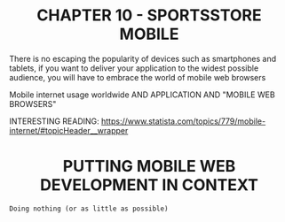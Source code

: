 <h1><div align="center">CHAPTER 10 - SPORTSSTORE MOBILE</div></h1>

There is no escaping the popularity of devices such as smartphones and tablets, if you want to deliver your application to the widest possible audience, you will have to embrace the world of mobile web browsers

Mobile internet usage worldwide AND APPLICATION AND "MOBILE WEB BROWSERS"

INTERESTING READING: https://www.statista.com/topics/779/mobile-internet/#topicHeader__wrapper



<h1><div align="center">PUTTING MOBILE WEB DEVELOPMENT IN CONTEXT</div></h1>

	Doing nothing (or as little as possible)
